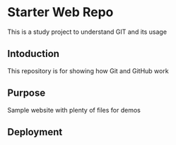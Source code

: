 # Starter Web Repo

This is a study project to understand GIT and its usage

## Intoduction

This repository is for showing how Git and GitHub work

## Purpose

Sample website with plenty of files for demos

## Deployment